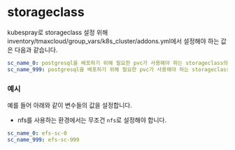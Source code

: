 # storageclass

kubespray로 storageclass 설정 위해 inventory/tmaxcloud/group_vars/k8s_cluster/addons.yml에서 설정해야 하는 값은 다음과 같습니다.

```yml
sc_name_0: postgresql을 배포하기 위해 필요한 pvc가 사용해야 하는 storageclass의 이름, uid/gid가 0인 경우
sc_name_999: postgresql을 배포하기 위해 필요한 pvc가 사용해야 하는 storageclass의 이름, uid/gid가 999인 경
```

### 예시

예를 들어 아래와 같이 변수들의 값을 설정합니다.

- nfs를 사용하는 환경에서는 무조건 `nfs`로 설정해야 합니다.

```yml
sc_name_0: efs-sc-0
sc_name_999: efs-sc-999
```
